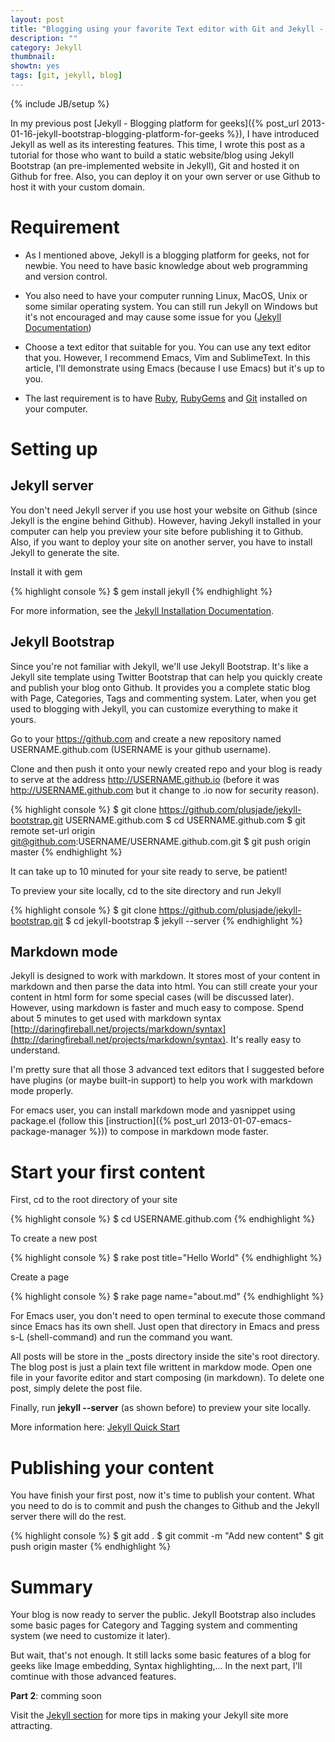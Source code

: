 ```yaml
---
layout: post
title: "Blogging using your favorite Text editor with Git and Jekyll - Part 1"
description: ""
category: Jekyll
thumbnail: 
showtn: yes
tags: [git, jekyll, blog]
---
```

{% include JB/setup %}

In my previous post
[Jekyll - Blogging platform for geeks]({% post_url 2013-01-16-jekyll-bootstrap-blogging-platform-for-geeks %}),
I have introduced Jekyll as well as its interesting features. This time, I wrote
this post as a tutorial for those who want to build a static website/blog using
Jekyll Bootstrap (an pre-implemented website in Jekyll), Git and hosted it on
Github for free. Also, you can deploy it on your
own server or use Github to host it with your custom domain.

<!-- more -->

# Requirement

* As I mentioned above, Jekyll is a blogging platform for geeks, not for newbie.
You need to have basic knowledge about web programming and version control.

* You also need to have your computer running Linux, MacOS, Unix or some
similar operating system. You can still run Jekyll on Windows but it's not
encouraged and may cause some issue for you
([Jekyll Documentation](http://jekyllrb.com/docs/installation/))

* Choose a text editor that suitable for you. You can use any text editor that
you. However, I recommend Emacs, Vim and SublimeText. In this article, I'll
demonstrate using Emacs (because I use Emacs) but it's up to you.

* The last requirement is to have [Ruby](http://www.ruby-lang.org/en/downloads/),
[RubyGems](http://rubygems.org/pages/download) and [Git](http://git-scm.com/)
installed on your computer.

# Setting up

## Jekyll server

You don't need Jekyll server if you use host your website on Github (since
Jekyll is the engine behind Github). However,
having Jekyll installed in your computer can help you preview your site before
publishing it to Github. Also, if you want to deploy your site on another
server, you have to install Jekyll to generate the site.

Install it with gem

{% highlight console %}
$ gem install jekyll
{% endhighlight %}

For more information, see the
[Jekyll Installation Documentation](http://jekyllrb.com/docs/installation/).

## Jekyll Bootstrap

Since you're not familiar with Jekyll, we'll use Jekyll Bootstrap. It's like a
Jekyll site template using Twitter Bootstrap that can help you quickly create
and publish your blog onto Github. It provides you a complete static blog with
Page, Categories, Tags and commenting system. Later, when you get used to
blogging with Jekyll, you can customize everything to make it yours.

Go to your <https://github.com> and create a new repository named
USERNAME.github.com (USERNAME is your github username).

Clone and then push it onto your newly created repo and your blog is ready to
serve at the address <http://USERNAME.github.io> (before it was
<http://USERNAME.github.com> but it change to .io now for security reason).

{% highlight console %}
$ git clone https://github.com/plusjade/jekyll-bootstrap.git USERNAME.github.com
$ cd USERNAME.github.com
$ git remote set-url origin git@github.com:USERNAME/USERNAME.github.com.git
$ git push origin master
{% endhighlight %}

It can take up to 10 minuted for your site ready to serve, be patient!

To preview your site locally, cd to the site directory and run Jekyll

{% highlight console %}
$ git clone https://github.com/plusjade/jekyll-bootstrap.git
$ cd jekyll-bootstrap
$ jekyll --server
{% endhighlight %}

## Markdown mode

Jekyll is designed to work with markdown. It stores most of your content in
markdown and then parse the data into html. You can still create your your
content in html form for some special cases (will be discussed later). However,
using markdown is faster and much easy to compose. Spend about 5 minutes to get
used with markdown syntax
[http://daringfireball.net/projects/markdown/syntax](http://daringfireball.net/projects/markdown/syntax).
It's really easy to understand.

I'm pretty sure that all those 3 advanced text editors that I suggested before
have plugins (or maybe built-in support) to help you work with markdown mode
properly.

For emacs user, you can install markdown mode and yasnippet using package.el
(follow this
[instruction]({% post_url 2013-01-07-emacs-package-manager %})) to compose in
markdown mode faster.

# Start your first content

First, cd to the root directory of your site

{% highlight console %}
$ cd USERNAME.github.com
{% endhighlight %}

To create a new post

{% highlight console %}
$ rake post title="Hello World"
{% endhighlight %}

Create a page

{% highlight console %}
$ rake page name="about.md"
{% endhighlight %}

For Emacs user, you don't need to open terminal to execute those command since
Emacs has its own shell. Just open that directory in Emacs and press s-L
(shell-command) and run the command you want.

All posts will be store in the <span>_posts</span> directory inside the site's
root directory. The blog post is just a plain text file writtent in markdow
mode. Open one file in your favorite editor and start composing (in markdown).
To delete one post, simply delete the post file.

Finally, run **jekyll --server** (as shown before) to preview your site locally.

More information here:
[Jekyll Quick Start](http://jekyllbootstrap.com/usage/jekyll-quick-start.html)

# Publishing your content

You have finish your first post, now it's time to publish your content. What you
need to do is to commit and push the changes to Github and the Jekyll server
there will do the rest.

{% highlight console %}
$ git add .
$ git commit -m "Add new content"
$ git push origin master
{% endhighlight %}

# Summary

Your blog is now ready to server the public. Jekyll Bootstrap also includes some
basic pages for Category and Tagging system and commenting system (we need to
customize it later).

But wait, that's not enough. It still lacks some basic features of a blog for
geeks like Image embedding, Syntax highlighting,... In the next part, I'll
comtinue with those advanced features.

**Part 2**: comming soon

Visit the [Jekyll section](/categories.html#Jekyll-ref)
for more tips in making your Jekyll site more attracting.

